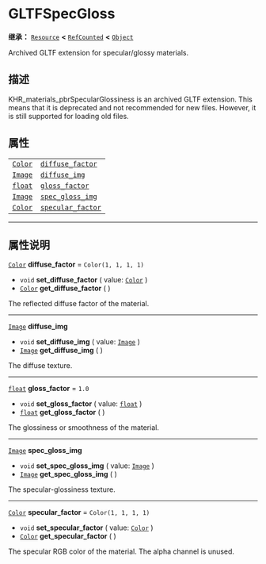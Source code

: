<!-- ⚠ 请勿编辑本文件 ⚠ -->
<!-- 本文档使用脚本从 WeDot 引擎源码仓库生成。 -->
<!-- 生成脚本：https://github.com/WeDot-Engine/WeDot/tree/4.3/doc/tools/make_md.py； -->
<!-- 原文件：https://github.com/WeDot-Engine/WeDot/tree/4.3/modules/gltf/doc_classes/GLTFSpecGloss.xml。 -->

<div id="_class_gltfspecgloss"></div>

# GLTFSpecGloss

**继承：** [`Resource`](class_resource.md) **<** [`RefCounted`](class_refcounted.md) **<** [`Object`](class_object.md)

Archived GLTF extension for specular/glossy materials.

## 描述

KHR_materials_pbrSpecularGlossiness is an archived GLTF extension. This means that it is deprecated and not recommended for new files. However, it is still supported for loading old files.

## 属性

|||
|:-:|:--|
| [`Color`](class_color.md) | [`diffuse_factor`](#class_gltfspecgloss_property_diffuse_factor)   | ``Color(1, 1, 1, 1)`` |
| [`Image`](class_image.md) | [`diffuse_img`](#class_gltfspecgloss_property_diffuse_img)         |                       |
| [`float`](class_float.md) | [`gloss_factor`](#class_gltfspecgloss_property_gloss_factor)       | ``1.0``               |
| [`Image`](class_image.md) | [`spec_gloss_img`](#class_gltfspecgloss_property_spec_gloss_img)   |                       |
| [`Color`](class_color.md) | [`specular_factor`](#class_gltfspecgloss_property_specular_factor) | ``Color(1, 1, 1, 1)`` |

<!-- rst-class:: classref-section-separator -->

---

## 属性说明

<div id="_class_gltfspecgloss_property_diffuse_factor"></div>

[`Color`](class_color.md) **diffuse_factor** = ``Color(1, 1, 1, 1)`` <div id="class_gltfspecgloss_property_diffuse_factor"></div>

- `void` **set_diffuse_factor** ( value: [`Color`](class_color.md) )
- [`Color`](class_color.md) **get_diffuse_factor** ( )

The reflected diffuse factor of the material.

<!-- rst-class:: classref-item-separator -->

---

<div id="_class_gltfspecgloss_property_diffuse_img"></div>

[`Image`](class_image.md) **diffuse_img** <div id="class_gltfspecgloss_property_diffuse_img"></div>

- `void` **set_diffuse_img** ( value: [`Image`](class_image.md) )
- [`Image`](class_image.md) **get_diffuse_img** ( )

The diffuse texture.

<!-- rst-class:: classref-item-separator -->

---

<div id="_class_gltfspecgloss_property_gloss_factor"></div>

[`float`](class_float.md) **gloss_factor** = ``1.0`` <div id="class_gltfspecgloss_property_gloss_factor"></div>

- `void` **set_gloss_factor** ( value: [`float`](class_float.md) )
- [`float`](class_float.md) **get_gloss_factor** ( )

The glossiness or smoothness of the material.

<!-- rst-class:: classref-item-separator -->

---

<div id="_class_gltfspecgloss_property_spec_gloss_img"></div>

[`Image`](class_image.md) **spec_gloss_img** <div id="class_gltfspecgloss_property_spec_gloss_img"></div>

- `void` **set_spec_gloss_img** ( value: [`Image`](class_image.md) )
- [`Image`](class_image.md) **get_spec_gloss_img** ( )

The specular-glossiness texture.

<!-- rst-class:: classref-item-separator -->

---

<div id="_class_gltfspecgloss_property_specular_factor"></div>

[`Color`](class_color.md) **specular_factor** = ``Color(1, 1, 1, 1)`` <div id="class_gltfspecgloss_property_specular_factor"></div>

- `void` **set_specular_factor** ( value: [`Color`](class_color.md) )
- [`Color`](class_color.md) **get_specular_factor** ( )

The specular RGB color of the material. The alpha channel is unused.

[^virtual]: 本方法通常需要用户覆盖才能生效。
[^const]: 本方法无副作用，不会修改该实例的任何成员变量。
[^vararg]: 本方法除了能接受在此处描述的参数外，还能够继续接受任意数量的参数。
[^constructor]: 本方法用于构造某个类型。
[^static]: 调用本方法无需实例，可直接使用类名进行调用。
[^operator]: 本方法描述的是使用本类型作为左操作数的有效运算符。
[^bitfield]: 这个值是由下列位标志构成位掩码的整数。
[^void]: 无返回值。
